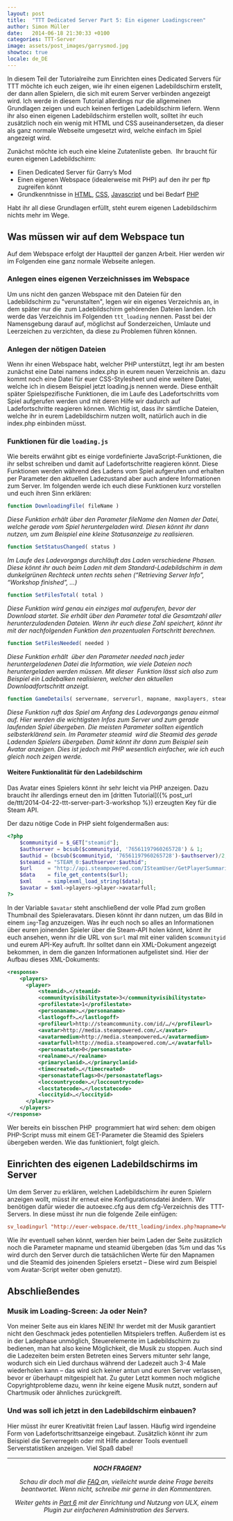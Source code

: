 ```yaml
---
layout: post
title:  "TTT Dedicated Server Part 5: Ein eigener Loadingscreen"
author: Simon Müller
date:   2014-06-18 21:30:33 +0100
categories: TTT-Server
image: assets/post_images/garrysmod.jpg
showtoc: true
locale: de_DE
---
```


In diesem Teil der Tutorialreihe zum Einrichten eines Dedicated Servers für TTT möchte ich euch zeigen, wie ihr einen eigenen Ladebildschirm erstellt, der dann allen Spielern, die sich mit eurem Server verbinden angezeigt wird. Ich werde in diesem Tutorial allerdings nur die allgemeinen Grundlagen zeigen und euch keinen fertigen Ladebildschirm liefern. Wenn ihr also einen eigenen Ladebildschirm erstellen wollt, solltet ihr euch zusätzlich noch ein wenig mit HTML und CSS auseinandersetzen, da dieser als ganz normale Webseite umgesetzt wird, welche einfach im Spiel angezeigt wird.

<!--more-->

Zunächst möchte ich euch eine kleine Zutatenliste geben.  Ihr braucht für euren eigenen Ladebildschirm:

* Einen Dedicated Server für Garry’s Mod
* Einen eigenen Webspace (idealerweise mit PHP) auf den ihr per ftp zugreifen könnt
* Grundkenntnisse in [HTML](http://wiki.selfhtml.org/wiki/Startseite), [CSS](http://www.css4you.de/), [Javascript](http://de.selfhtml.org/javascript/) und bei Bedarf [PHP](http://www.selfphp.de/)


Habt ihr all diese Grundlagen erfüllt, steht eurem eigenen Ladebildschirm nichts mehr im Wege.

## Was müssen wir auf dem Webspace tun
Auf dem Webspace erfolgt der Hauptteil der ganzen Arbeit. Hier werden wir im Folgenden eine ganz normale Webseite anlegen.

### Anlegen eines eigenen Verzeichnisses im Webspace
Um uns nicht den ganzen Webspace mit den Dateien für den Ladebildschirm zu "verunstalten", legen wir ein eigenes Verzeichnis an, in dem später nur die  zum Ladebildschirm gehörenden Dateien landen. Ich werde das Verzeichnis im Folgenden `ttt_loading` nennen. Passt bei der Namensgebung darauf auf, möglichst auf Sonderzeichen, Umlaute und Leerzeichen zu verzichten, da diese zu Problemen führen können.

### Anlegen der nötigen Dateien
Wenn ihr einen Webspace habt, welcher PHP unterstützt, legt ihr am besten zunächst eine Datei namens index.php in eurem neuen Verzeichnis an. dazu kommt noch eine Datei für euer CSS-Stylesheet und eine weitere Datei, welche ich in diesem Beispiel jetzt loading.js nennen werde. Diese enthält später Spielspezifische Funktionen, die im Laufe des Ladefortschritts vom Spiel aufgerufen werden und mit deren Hilfe wir dadurch auf Ladefortschritte reagieren können. Wichtig ist, dass ihr sämtliche Dateien, welche ihr in eurem Ladebildschirm nutzen wollt, natürlich auch in die index.php einbinden müsst.

### Funktionen für die `loading.js`
Wie bereits erwähnt gibt es einige vordefinierte JavaScript-Funktionen, die ihr selbst schreiben und damit auf Ladefortschritte reagieren könnt. Diese Funktionen werden während des Ladens vom Spiel aufgerufen und erhalten per Parameter den aktuellen Ladezustand aber auch andere Informationen zum Server. Im folgenden werde ich euch diese Funktionen kurz vorstellen und euch ihren Sinn erklären:

~~~ js
function DownloadingFile( fileName )
~~~
*Diese Funktion erhält über den Parameter fileName den Namen der Datei, welche gerade vom Spiel heruntergeladen wird. Diesen könnt ihr dann nutzen, um zum Beispiel eine kleine Statusanzeige zu realisieren.*

~~~ js
function SetStatusChanged( status )
~~~ 
*Im Laufe des Ladevorgangs durchläuft das Laden verschiedene Phasen. Diese könnt ihr auch beim Laden mit dem Standard-Ladebildschirm in dem dunkelgrünen Rechteck unten rechts sehen (“Retrieving Server Info”, “Workshop finished”, …)*

~~~ js
function SetFilesTotal( total )
~~~
*Diese Funktion wird genau ein einziges mal aufgerufen, bevor der Download startet. Sie erhält über den Parameter total die Gesamtzahl aller herunterzuladenden Dateien. Wenn ihr euch diese Zahl speichert, könnt ihr mit der nachfolgenden Funktion den prozentualen Fortschritt berechnen.*

~~~ js
function SetFilesNeeded( needed )
~~~
*Diese Funktion erhält  über den Parameter needed nach jeder heruntergeladenen Datei die Information, wie viele Dateien noch heruntergeladen werden müssen. Mit dieser  Funktion lässt sich also zum Beispiel ein Ladebalken realisieren, welcher den aktuellen Downloadfortschritt anzeigt.*

~~~ js
function GameDetails( servername, serverurl, mapname, maxplayers, steamid, gamemode )
~~~
*Diese Funktion ruft das Spiel am Anfang des Ladevorgangs genau einmal auf. Hier werden die wichtigsten Infos zum Server und zum gerade laufenden Spiel übergeben. Die meisten Parameter sollten eigentlich selbsterklärend sein. Im Parameter steamid  wird die Steamid des gerade Ladenden Spielers übergeben. Damit könnt ihr dann zum Beispiel sein Avatar anzeigen. Dies ist jedoch mit PHP wesentlich einfacher, wie ich euch gleich noch zeigen werde.*

#### Weitere Funktionalität für den Ladebildschirm
Das Avatar eines Spielers könnt ihr sehr leicht via PHP anzeigen. Dazu braucht ihr allerdings erneut den im [dritten Tutorial]({% post_url de/ttt/2014-04-22-ttt-server-part-3-workshop %}) erzeugten Key für die Steam API.

Der dazu nötige Code in PHP sieht folgendermaßen aus:

~~~ php
<?php
	$communityid = $_GET["steamid"];
	$authserver = bcsub($communityid, '76561197960265728') & 1;
	$authid = (bcsub($communityid, '76561197960265728')-$authserver)/2;
	$steamid = "STEAM_0:$authserver:$authid";
	$url     = "http://api.steampowered.com/ISteamUser/GetPlayerSummaries/v0002/?key=EUERSTEAMAPIKEY&steamids=".$communityid."&format=xml";
	$data    = file_get_contents($url);
	$xml     = simplexml_load_string($data);
	$avatar = $xml->players->player->avatarfull;
?>
~~~

In der Variable `$avatar` steht anschließend der volle Pfad zum großen Thumbnail des Spieleravatars. Diesen könnt ihr dann nutzen, um das Bild in einem `img`-Tag anzuzeigen. Was ihr euch noch so alles an Informationen über euren joinenden Spieler über die Steam-API holen könnt, könnt ihr euch ansehen, wenn ihr die URL von `$url` mal mit einer validen `$communityid` und eurem API-Key aufruft. Ihr solltet dann ein XML-Dokument angezeigt bekommen, in dem die ganzen Informationen aufgelistet sind. Hier der Aufbau dieses XML-Dokuments:

~~~ xml
<response>
	<players>
	  <player>
		  <steamid>…</steamid>
		  <communityvisibilitystate>3</communityvisibilitystate>
		  <profilestate>1</profilestate>
		  <personaname>…</personaname>
		  <lastlogoff>…</lastlogoff>
		  <profileurl>http://steamcommunity.com/id/…/</profileurl>
		  <avatar>http://media.steampowered.com/…</avatar>
		  <avatarmedium>http://media.steampowered…</avatarmedium>
		  <avatarfull>http://media.steampowered.com/…</avatarfull>
		  <personastate>0</personastate>
		  <realname>…</realname>
		  <primaryclanid>…</primaryclanid>
		  <timecreated>…</timecreated>
		  <personastateflags>0</personastateflags>
		  <loccountrycode>…</loccountrycode>
		  <locstatecode>…</locstatecode>
		  <loccityid>…</loccityid>
	  </player>
	</players>
</response>
~~~

Wer bereits ein bisschen PHP  programmiert hat wird sehen: dem obigen PHP-Script muss mit einem GET-Parameter die Steamid des Spielers übergeben werden. Wie das funktioniert, folgt gleich.

## Einrichten des eigenen Ladebildschirms im Server
Um dem Server zu erklären, welchen Ladebildschirm ihr euren Spielern anzeigen wollt, müsst ihr erneut eine Konfigurationsdatei ändern. Wir benötigen dafür wieder die autoexec.cfg aus dem cfg-Verzeichnis des TTT-Servers. In diese müsst ihr nun die folgende Zeile einfügen:

~~~ conf
sv_loadingurl "http://euer-webspace.de/ttt_loading/index.php?mapname=%m&amp;steamid=%s"
~~~
Wie ihr eventuell sehen könnt, werden hier beim Laden der Seite zusätzlich noch die Parameter mapname und steamid übergeben (das %m und das %s wird durch den Server durch die tatsächlichen Werte für den Mapnamen und die Steamid des joinenden Spielers ersetzt – Diese wird zum Beispiel vom Avatar-Script weiter oben genutzt).

## Abschließendes
### Musik im Loading-Screen: Ja oder Nein?
Von meiner Seite aus ein klares NEIN! Ihr werdet mit der Musik garantiert nicht den Geschmack jedes potentiellen Mitspielers treffen. Außerdem ist es in der Ladephase unmöglich, Steuerelemente im Ladebildschirm zu bedienen, man hat also keine Möglichkeit, die Musik zu stoppen. Auch sind die Ladezeiten beim ersten Betreten eines Servers mitunter sehr lange, wodurch sich ein Lied durchaus während der Ladezeit auch 3-4 Male wiederholen kann – das wird sich keiner antun und euren Server verlassen, bevor er überhaupt mitgespielt hat. Zu guter Letzt kommen noch mögliche Copyrightprobleme dazu, wenn ihr keine eigene Musik nutzt, sondern auf Chartmusik oder ähnliches zurückgreift.

### Und was soll ich jetzt in den Ladebildschirm einbauen?
Hier müsst ihr eurer Kreativität freien Lauf lassen. Häufig wird irgendeine Form von Ladefortschrittsanzeige eingebaut. Zusätzlich könnt ihr zum Beispiel die Serverregeln oder mit Hilfe anderer Tools eventuell Serverstatistiken anzeigen. Viel Spaß dabei!


---

<p style="text-align: center;"> <em><strong>NOCH FRAGEN?</strong></em></p>
<p style="text-align: center;"><em>Schau dir doch mal die <a title="Garrys mod TTT Dedicated Server erstellen – Part 7: F.A.Q/Troubleshooting" href="{%post_url de/ttt/2015-11-03-ttt-server-part-8-faq %}">FAQ </a>an, vielleicht wurde deine Frage bereits beantwortet. Wenn nicht, schreibe mir gerne in den Kommentaren.</em></p>
<p style="text-align: center;"><em>Weiter gehts in <a title="Garrys mod TTT Dedicated Server erstellen – Part 6: Serveradministration mit ULX und ULib" href="{% post_url de/ttt/2014-09-27-ttt-server-part-6-admin %}">Part 6</a> mit der Einrichtung und Nutzung von ULX, einem Plugin zur einfacheren Administration des Servers.</em></p>